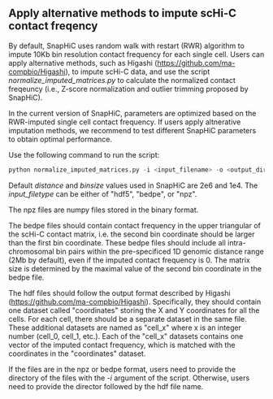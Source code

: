 ## Apply alternative methods to impute scHi-C contact freqency 
By default, SnapHiC uses random walk with restart (RWR) algorithm to impute 10Kb bin resolution contact frequency for each single cell. Users can apply alternative methods, such as Higashi (https://github.com/ma-compbio/Higashi), to impute scHi-C data, and use the script *normalize_imputed_matrices.py* to calculate the normalized contact freqeuncy (i.e., Z-score normalization and outlier trimming proposed by SnapHiC).

In the current version of SnapHiC, parameters are optimized based on the RWR-imputed single cell contact frequency. If users apply altnerative imputation methods, we recommend to test different SnapHiC parameters to obtain optimal performance.  

Use the following command to run the script:  
```python  
python normalize_imputed_matrices.py -i <input_filename> -o <output_directory> -t <input_filetype> -b <binsize> -d <distance>
```  
Default *distance* and *binsize* values used in SnapHiC are 2e6 and 1e4. The *input_filetype* can be either of "hdf5", "bedpe", or "npz".

The npz files are numpy files stored in the binary format.  

The bedpe files should contain contact frequency in the upper triangular of the scHi-C contact matrix, i.e. the second bin coordinate should be larger than the first bin coordinate. These bedpe files should include all intra-chromosomal bin pairs within the pre-specificed 1D genomic distance range (2Mb by default), even if the imputed contact frequency is 0. The matrix size is determined by the maximal value of the second bin coordinate in the bedpe file.

The hdf files should follow the output format described by Higashi (https://github.com/ma-compbio/Higashi). Specifically, they should contain one dataset called "coordinates" storing the X and Y coordinates for all the cells. For each cell, there should be a separate dataset in the same file. These additional datasets are named as "cell_x" where x is an integer number (cell_0, cell_1, etc.). Each of the "cell_x" datasets contains one vector of the imputed contact frequency, which is matched with the coordinates in the "coordinates" dataset.  

If the files are in the npz or bedpe format, users need to provide the directory of the files with the *-i* argument of the script. Otherwise, users need to provide the director followed by the hdf file name.
